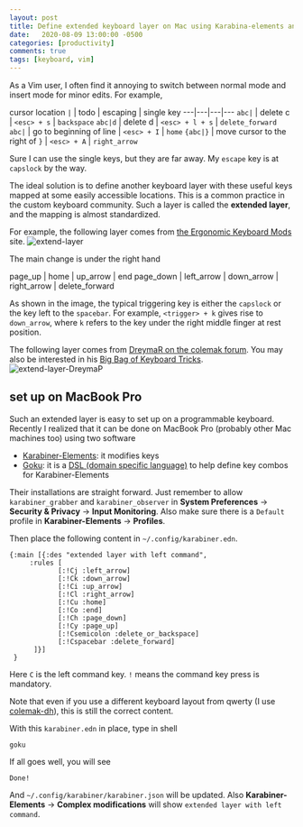 ```yaml
---
layout: post
title: Define extended keyboard layer on Mac using Karabina-elements and Goku
date:   2020-08-09 13:00:00 -0500
categories: [productivity]
comments: true
tags: [keyboard, vim]
---
```


As a Vim user,
I often find it annoying to switch between normal mode and insert mode
for minor edits. For example,

cursor location `|` | todo | escaping | single key
---|---|---|---
`abc|` | delete c | `<esc> + s` | `backspace`
`abc|d` | delete d | `<esc> + l + s` | `delete_forward`
`abc|` | go to beginning of line | `<esc> + I` | `home`
`{abc|}` | move cursor to the right of `}` | `<esc> + A` | `right_arrow`

Sure I can use the single keys, but they are far away.
My `escape` key is at `capslock` by the way.

The ideal solution is to define another keyboard layer with these useful keys mapped at some
easily accessible locations.
This is a common practice in the custom keyboard community.
Such a layer is called the **extended layer**,
and the mapping is almost standardized.

For example, the following layer comes from [the Ergonomic Keyboard Mods](https://colemakmods.github.io/ergonomic-mods/extend.html) site.
![extend-layer](https://colemakmods.github.io/ergonomic-mods/gfx/extend_simple_ansi.png)

The main change is under the right hand

page_up | home | up_arrow | end
page_down | left_arrow | down_arrow | right_arrow | delete_forward

As shown in the image, the typical triggering key is either the `capslock`
or the key left to the `spacebar`.
For example, `<trigger> + k` gives rise to `down_arrow`, where `k` refers to
the key under the right middle finger at rest position.

The following layer comes from [DreymaR on the colemak forum](https://forum.colemak.com/topic/2014-extend-extra-extreme/).
You may also be interested in his [Big Bag of Keyboard Tricks](https://forum.colemak.com/topic/1467-dreymars-big-bag-of-keyboard-tricks-pklwindows-edition/).
![extend-layer-DreymaP](https://www.dropbox.com/s/111rz19f4va8jc2/Extend-ANSI-NoMod-Linux_96d.png?raw=1)


## set up on MacBook Pro

Such an extended layer is easy to set up on a programmable keyboard.
Recently I realized that it can be done on MacBook Pro (probably other Mac machines too)
using two software

- [Karabiner-Elements](https://karabiner-elements.pqrs.org/): it modifies keys
- [Goku](https://github.com/yqrashawn/GokuRakuJoudo): it is a
  [DSL (domain specific language)](https://en.wikipedia.org/wiki/Domain-specific_language)
  to help define key combos for Karabiner-Elements

Their installations are straight forward.
Just remember to allow `karabiner_grabber` and `karabiner_observer` in
**System Preferences** -> **Security & Privacy** -> **Input Monitoring**.
Also make sure there is a `Default` profile in **Karabiner-Elements** -> **Profiles**.

Then place the following content in `~/.config/karabiner.edn`.

```
{:main [{:des "extended layer with left command",
     :rules [
            [:!Cj :left_arrow]
            [:!Ck :down_arrow]
            [:!Ci :up_arrow]
            [:!Cl :right_arrow]
            [:!Cu :home]
            [:!Co :end]
            [:!Ch :page_down]
            [:!Cy :page_up]
            [:!Csemicolon :delete_or_backspace]
            [:!Cspacebar :delete_forward]
      ]}]
 }
```
Here `C` is the left command key. `!` means the command key press is mandatory.

Note that even if you use a different keyboard layout from qwerty (I use [colemak-dh](https://colemakmods.github.io/mod-dh/)),
this is still the correct content.

With this `karabiner.edn` in place, type in shell

```
goku
```

If all goes well, you will see

```
Done!
```

And `~/.config/karabiner/karabiner.json` will be updated.
Also **Karabiner-Elements** -> **Complex modifications** will show `extended layer with left command`.


